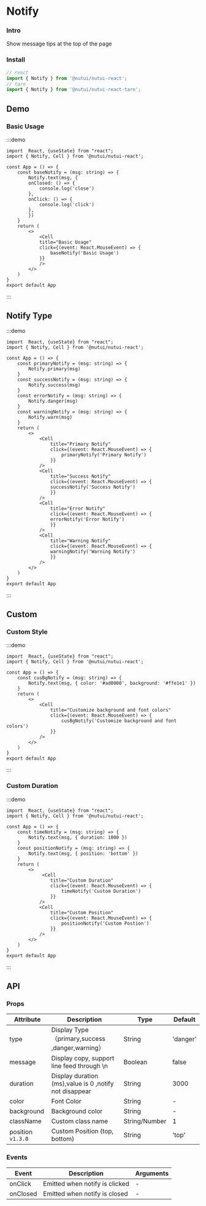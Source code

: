 #  Notify

### Intro

Show message tips at the top of the page

### Install
```javascript
// react
import { Notify } from '@nutui/nutui-react';
// taro
import { Notify } from '@nutui/nutui-react-taro';
```

## Demo

### Basic Usage

:::demo

```tsx
import  React, {useState} from "react";
import { Notify, Cell } from '@nutui/nutui-react';

const App = () => {
    const baseNotify = (msg: string) => {
        Notify.text(msg, {
        onClosed: () => {
            console.log('close')
        },
        onClick: () => {
            console.log('click')
        },
        })
    }
    return (
        <>
            <Cell
            title="Basic Usage"
            click={(event: React.MouseEvent) => {
                baseNotify('Basic Usage')
            }}
            />
        </>
    )
}
export default App
```
:::

## Notify Type


:::demo

```tsx
import  React, {useState} from "react";
import { Notify, Cell } from '@nutui/nutui-react';

const App = () => {
    const primaryNotify = (msg: string) => {
        Notify.primary(msg)
    }
    const successNotify = (msg: string) => {
        Notify.success(msg)
    }
    const errorNotify = (msg: string) => {
        Notify.danger(msg)
    }
    const warningNotify = (msg: string) => {
        Notify.warn(msg)
    }
    return (
        <>
            <Cell
                title="Primary Notify"
                click={(event: React.MouseEvent) => {
                    primaryNotify('Primary Notify')
                }}
            />
            <Cell
                title="Success Notify"
                click={(event: React.MouseEvent) => {
                successNotify('Success Notify')
                }}
            />
            <Cell
                title="Error Notify"
                click={(event: React.MouseEvent) => {
                errorNotify('Error Notify')
                }}
            />
            <Cell
                title="Warning Notify"
                click={(event: React.MouseEvent) => {
                warningNotify('Warning Notify')
                }}
            />
        </>
    )
}
export default App
```
:::


## Custom
### Custom Style

:::demo

```tsx
import  React, {useState} from "react";
import { Notify, Cell } from '@nutui/nutui-react';

const App = () => {
    const cusBgNotify = (msg: string) => {
        Notify.text(msg, { color: '#ad0000', background: '#ffe1e1' })
    }
    return (
        <>
            <Cell
                title="Customize background and font colors"
                click={(event: React.MouseEvent) => {
                    cusBgNotify('Customize background and font colors')
                }}
            />
        </>
    )
}
export default App
```
:::



### Custom Duration

:::demo

```tsx
import  React, {useState} from "react";
import { Notify, Cell } from '@nutui/nutui-react';

const App = () => {
    const timeNotify = (msg: string) => {
        Notify.text(msg, { duration: 1000 })
    }
    const positionNotify = (msg: string) => {
        Notify.text(msg, { position: 'bottom' })
    }
    return (
        <>
             <Cell
                title="Custom Duration"
                click={(event: React.MouseEvent) => {
                    timeNotify('Custom Duration')
                }}
            />
            <Cell
                title="Custom Position"
                click={(event: React.MouseEvent) => {
                    positionNotify('Custom Postion')
                }}
            />
        </>
    )
}
export default App
```
:::




## API
    
### Props
    
| Attribute      | Description                                    | Type          | Default   |
|------------|-------------------------------------------------------|---------------|----------|
| type       | Display Type（primary,success ,danger,warning）      | String        | 'danger' |
| message    | Display copy, support line feed through \n              | Boolean       | false    |
| duration   | Display duration (ms),value is 0 ,notify not disappear | String        | 3000     |
| color      | Font Color                                               | String        | -        |
| background | Background color                                         | String        | -        |
| className | Custom class name                                        | String/Number | 1        |
| position `v1.3.0` | Custom Position (top, bottom)                               | String | 'top'        |

### Events

| Event | Description         | Arguments |
|--------|--------------|----------|
| onClick  | Emitted when notify is clicked | -       |
| onClosed | Emitted when notify is closed | -       |
